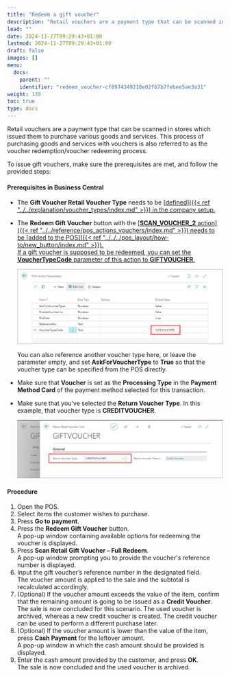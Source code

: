 ```yaml
---
title: "Redeem a gift voucher"
description: "Retail vouchers are a payment type that can be scanned in stores which issued them to purchase various goods and services. This process of purchasing goods and services with vouchers is also referred to as voucher redemption/voucher redeeming process."
lead: ""
date: 2024-11-27T09:29:43+01:00
lastmod: 2024-11-27T09:29:43+01:00
draft: false
images: []
menu:
  docs:
    parent: ""
    identifier: "redeem_voucher-cf8974349218e02f67b7febee5ae3a31"
weight: 139
toc: true
type: docs
---
```


Retail vouchers are a payment type that can be scanned in stores which issued them to purchase various goods and services. This process of purchasing goods and services with vouchers is also referred to as the voucher redemption/voucher redeeming process.

To issue gift vouchers, make sure the prerequisites are met, and follow the provided steps:

#### Prerequisites in Business Central

- The **Gift Voucher Retail Voucher Type** needs to be [<ins>defined<ins>]({{< ref "../../explanation/voucher_types/index.md" >}}) in the company setup.
- The **Redeem Gift Voucher** button with the [<ins>**SCAN_VOUCHER_2** action<ins>]({{< ref "../../reference/pos_actions_vouchers/index.md" >}}) needs to be [<ins>added to the POS<ins>]({{< ref "../../../pos_layout/how-to/new_button/index.md" >}}).        
  If a gift voucher is supposed to be redeemed, you can set the **VoucherTypeCode** parameter of this action to **GIFTVOUCHER**. 

  ![gift_voucher_redeem](Images/gift_voucher_redeem.PNG)

  You can also reference another voucher type here, or leave the parameter empty, and set **AskForVoucherType** to **True** so that the voucher type can be specified from the POS directly. 

- Make sure that **Voucher** is set as the **Processing Type** in the **Payment Method Card** of the payment method selected for this transaction. 
- Make sure that you've selected the **Return Voucher Type**. In this example, that voucher type is **CREDITVOUCHER**.     
  
  ![credit_voucher_return](Images/credit_voucher_return.PNG)


#### Procedure

1. Open the POS.
2. Select items the customer wishes to purchase.
3. Press **Go to payment**.
4. Press the **Redeem Gift Voucher** button.     
   A pop-up window containing available options for redeeming the voucher is displayed.
5. Press **Scan Retail Gift Voucher – Full Redeem**.      
   A pop-up window prompting you to provide the voucher's reference number is displayed.
6. Input the gift voucher’s reference number in the designated field.      
   The voucher amount is applied to the sale and the subtotal is recalculated accordingly.
7. (Optional) If the voucher amount exceeds the value of the item, confirm that the remaining amount is going to be issued as a **Credit Voucher**.    
   The sale is now concluded for this scenario. The used voucher is archived, whereas a new credit voucher is created. The credit voucher can be used to perform a different purchase later.
8. (Optional) If the voucher amount is lower than the value of the item, press **Cash Payment** for the leftover amount.     
   A pop-up window in which the cash amount should be provided is displayed. 
9. Enter the cash amount provided by the customer, and press **OK**.     
   The sale is now concluded and the used voucher is archived.

